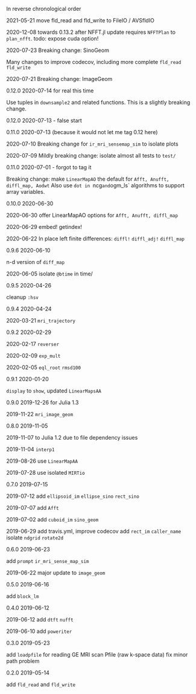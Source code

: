 In reverse chronological order

2021-05-21
move fld_read and fld_write to FileIO / AVSfldIO

2020-12-08
towards 0.13.2 after NFFT.jl update requires `NFFTPlan` to `plan_nfft`.
todo: expose cuda option!

2020-07-23
Breaking change: SinoGeom

Many changes to improve codecov, including more complete `fld_read fld_write`

2020-07-21
Breaking change: ImageGeom

0.12.0 2020-07-14 for real this time

Use tuples in `downsample2` and related functions.
This is a slightly breaking change.

0.12.0 2020-07-13 - false start

0.11.0 2020-07-13 (because it would not let me tag 0.12 here)

2020-07-10
Breaking change for `ir_mri_sensemap_sim` to isolate plots

2020-07-09
Mildly breaking change: isolate almost all tests to `test/`

0.11.0 2020-07-01 - forgot to tag it

Breaking change: make `LinearMapAO` the default
for `Afft, Anufft, diffl_map, Aodwt`
Also use `dot in `ncg` and `ogm_ls` algorithms
to support array variables.

0.10.0 2020-06-30

2020-06-30
offer LinearMapAO options for `Afft, Anufft, diffl_map`

2020-06-29
embed! getindex!

2020-06-22
In place left finite differences: `diffl!` `diffl_adj!` `diffl_map`

0.9.6 2020-06-10

n-d version of `diff_map`

2020-06-05 isolate `@btime` in time/

0.9.5 2020-04-26

cleanup `:hsv`

0.9.4 2020-04-24

2020-03-21
`mri_trajectory`

0.9.2 2020-02-29

2020-02-17
`reverser`

2020-02-09
`exp_mult`

2020-02-05
`eql_root` `rmsd100`

0.9.1 2020-01-20

`display` to `show`, updated `LinearMapsAA`

0.9.0 2019-12-26 for Julia 1.3

2019-11-22
`mri_image_geom`

0.8.0 2019-11-05

2019-11-07
to Julia 1.2 due to file dependency issues

2019-11-04
`interp1`

2019-08-26
use `LinearMapAA`

2019-07-28
use isolated `MIRTio`

0.7.0 2019-07-15

2019-07-12
add `ellipsoid_im` `ellipse_sino` `rect_sino`

2019-07-07
add `Afft`

2019-07-02
add `cuboid_im` `sino_geom`

2019-06-29
add travis.yml, improve codecov
add `rect_im` `caller_name`
isolate `ndgrid` `rotate2d`

0.6.0 2019-06-23

add `prompt` `ir_mri_sense_map_sim`

2019-06-22
major update to `image_geom`

0.5.0 2019-06-16

add `block_lm`

0.4.0 2019-06-12

2019-06-12
add `dtft` `nufft`

2019-06-10
add `poweriter`

0.3.0 2019-05-23

add `loadpfile` for reading GE MRI scan Pfile (raw k-space data)
fix minor path problem

0.2.0 2019-05-14

add `fld_read` and `fld_write`
